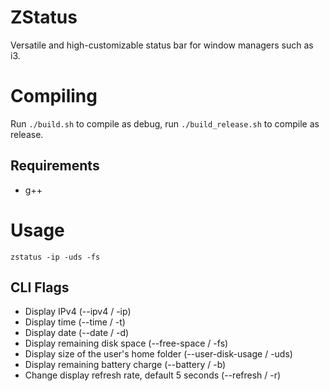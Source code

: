 # ZStatus
Versatile and high-customizable status bar for window managers such as i3.

# Compiling
Run `./build.sh` to compile as debug, run `./build_release.sh` to compile as release.
## Requirements
- g++

# Usage 
`zstatus -ip -uds -fs`
## CLI Flags
- Display IPv4 (--ipv4 / -ip)
- Display time (--time / -t)
- Display date (--date / -d)
- Display remaining disk space (--free-space / -fs)
- Display size of the user's home folder (--user-disk-usage / -uds)
- Display remaining battery charge (--battery / -b)
- Change display refresh rate, default 5 seconds (--refresh / -r)
